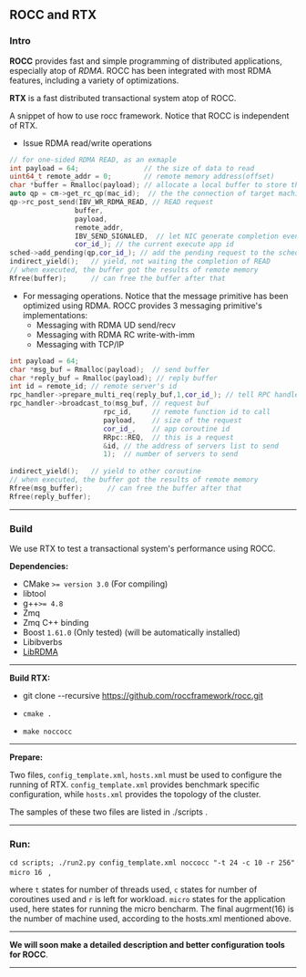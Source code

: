 ## ROCC and RTX



### Intro

**ROCC** provides fast and simple programming of distributed applications, especially atop of *RDMA*. ROCC has been integrated with most RDMA features, including a variety of optimizations. 

**RTX** is a fast distributed transactional system atop of ROCC.



A snippet of how to use rocc framework. Notice that ROCC is independent of RTX.

- Issue RDMA read/write operations 

```c++
// for one-sided RDMA READ, as an exmaple
int payload = 64;                // the size of data to read
uint64_t remote_addr = 0;        // remote memory address(offset)
char *buffer = Rmalloc(payload); // allocate a local buffer to store the result
auto qp = cm->get_rc_qp(mac_id);  // the the connection of target machine
qp->rc_post_send(IBV_WR_RDMA_READ, // READ request
                buffer,
		        payload,
                remote_addr,
                IBV_SEND_SIGNALED,  // let NIC generate completion event
                cor_id_); // the current execute app id
sched->add_pending(qp,cor_id_); // add the pending request to the scheduler
indirect_yield();   // yield, not waiting the completion of READ
// when executed, the buffer got the results of remote memory
Rfree(buffer);      // can free the buffer after that
```

- For messaging operations. Notice that the message primitive has been optimized using RDMA.  ROCC provides 3 messaging primitive's implementations: 
  - Messaging with RDMA UD send/recv
  - Messaging with RDMA RC write-with-imm
  - Messaging with TCP/IP

```c++
int payload = 64;
char *msg_buf = Rmalloc(payload);  // send buffer
char *reply_buf = Rmalloc(payload); // reply buffer
int id = remote_id; // remote server's id
rpc_handler->prepare_multi_req(reply_buf,1,cor_id_); // tell RPC handler to receive 1 RPC replies
rpc_handler->broadcast_to(msg_buf, // request buf
                       rpc_id,     // remote function id to call
                       payload,    // size of the request
                       cor_id_,    // app coroutine id
                       RRpc::REQ,  // this is a request
                       &id, // the address of servers list to send
                       1);  // number of servers to send
                       
indirect_yield();   // yield to other coroutine
// when executed, the buffer got the results of remote memory
Rfree(msg_buffer);      // can free the buffer after that
Rfree(reply_buffer);     
```



------

### Build

We use RTX to test a transactional system's performance using ROCC. 

**Dependencies:**

- CMake `>= version 3.0` (For compiling)
- libtool
- g++`>= 4.8`
- Zmq
- Zmq C++ binding
- Boost `1.61.0` (Only tested) (will be automatically installed)
- Libibverbs 
- [LibRDMA](http://ipads.se.sjtu.edu.cn:1312/Windybeing/rdma_lib) 

------

**Build RTX:**

- git clone --recursive https://github.com/roccframework/rocc.git

- `cmake .`
- `make noccocc`

------

**Prepare:**

Two files, `config_template.xml`, `hosts.xml` must be used to configure the running of RTX.  `config_template.xml` provides benchmark specific configuration, while `hosts.xml` provides the topology of the cluster.

The samples of these two files are listed in ./scripts .

***

### **Run:**

`cd scripts; ./run2.py config_template.xml noccocc "-t 24 -c 10 -r 256" micro 16 ` , 

where `t` states for number of threads used, `c` states for number of coroutines used and `r` is left for workload. `micro` states for the application used, here states for running the micro bencharm. The final augrment(16) is the number of machine used, according to the hosts.xml mentioned above. 



------

**We will soon make a detailed description and better configuration tools for ROCC**.

***
